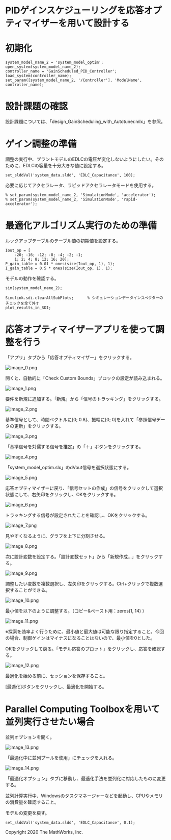 # PIDゲインスケジューリングを応答オプティマイザーを用いて設計する
# 初期化

```matlab:Code
system_model_name_2 = 'system_model_optim';
open_system(system_model_name_2);
controller_name = 'GainScheduled_PID_Controller';
load_system(controller_name);
set_param([system_model_name_2, '/Controller'], 'ModelName', controller_name);
```

  
# 設計課題の確認


設計課題については、「design_GainScheduling_with_Autotuner.mlx」を参照。


  
# ゲイン調整の準備


調整の実行中、プラントモデルのEDLCの電圧が変化しないようにしたい。そのために、EDLCの容量を十分大きな値に設定する。



```matlab:Code
set_slddVal('system_data.sldd', 'EDLC_Capacitance', 100);
```



必要に応じてアクセラレータ、ラピッドアクセラレータモードを使用する。



```matlab:Code
% set_param(system_model_name_2, 'SimulationMode', 'accelerator');
% set_param(system_model_name_2, 'SimulationMode', 'rapid-accelerator');
```

  
# 最適化アルゴリズム実行のための準備


ルックアップテーブルのテーブル値の初期値を設定する。



```matlab:Code
Iout_op = [
    -20; -16; -12; -8; -4; -2; -1;
    1; 2; 4; 8; 12; 16; 20];
P_gain_table = 0.01 * ones(size(Iout_op, 1), 1);
I_gain_table = 0.5 * ones(size(Iout_op, 1), 1);
```



モデルの動作を確認する。



```matlab:Code
sim(system_model_name_2);
```


```matlab:Code
Simulink.sdi.clearAllSubPlots;      % シミュレーションデータインスペクターのチェックを全て外す
plot_results_in_SDI;
```

# 応答オプティマイザーアプリを使って調整を行う


「アプリ」タブから「応答オプティマイザー」をクリックする。




![image_0.png](design_GainScheduling_with_ResponseEstimator_md_images/image_0.png)




開くと、自動的に「Check Custom Bounds」ブロックの設定が読み込まれる。




![image_1.png](design_GainScheduling_with_ResponseEstimator_md_images/image_1.png)




要件を新規に追加する。「新規」から「信号のトラッキング」をクリックする。




![image_2.png](design_GainScheduling_with_ResponseEstimator_md_images/image_2.png)




基準信号として、時間ベクトルに[0; 0.8]、振幅に[0; 0]を入れて「参照信号データの更新」をクリックする。




![image_3.png](design_GainScheduling_with_ResponseEstimator_md_images/image_3.png)




「基準信号を対儒する信号を推定」の「＋」ボタンをクリックする。




![image_4.png](design_GainScheduling_with_ResponseEstimator_md_images/image_4.png)




「system_model_optim.slx」のdVout信号を選択状態にする。




![image_5.png](design_GainScheduling_with_ResponseEstimator_md_images/image_5.png)




応答オプティマイザーに戻り、「信号セットの作成」の信号をクリックして選択状態にして、右矢印をクリックし、OKをクリックする。




![image_6.png](design_GainScheduling_with_ResponseEstimator_md_images/image_6.png)




トラッキングする信号が設定されたことを確認し、OKをクリックする。




![image_7.png](design_GainScheduling_with_ResponseEstimator_md_images/image_7.png)




見やすくなるように、グラフを上下に分割させる。




![image_8.png](design_GainScheduling_with_ResponseEstimator_md_images/image_8.png)




次に設計変数を設定する。「設計変数セット」から「新規作成...」をクリックする。




![image_9.png](design_GainScheduling_with_ResponseEstimator_md_images/image_9.png)




調整したい変数を複数選択し、左矢印をクリックする。Ctrl+クリックで複数選択することができる。




![image_10.png](design_GainScheduling_with_ResponseEstimator_md_images/image_10.png)




最小値を以下のように調整する。（コピー\&ペースト用：zeros(1, 14) ）




![image_11.png](design_GainScheduling_with_ResponseEstimator_md_images/image_11.png)




※探索を効率よく行うために、最小値と最大値は可能な限り指定すること。今回の場合、制御ゲインはマイナスになることはないので、最小値を0とした。




OKをクリックして戻る。「モデル応答のプロット」をクリックし、応答を確認する。




![image_12.png](design_GainScheduling_with_ResponseEstimator_md_images/image_12.png)




最適化を始める前に、セッションを保存すること。




[最適化]ボタンをクリックし、最適化を開始する。


# Parallel Computing Toolboxを用いて並列実行させたい場合


並列オプションを開く。




![image_13.png](design_GainScheduling_with_ResponseEstimator_md_images/image_13.png)




「最適化中に並列プールを使用」にチェックを入れる。




![image_14.png](design_GainScheduling_with_ResponseEstimator_md_images/image_14.png)




「最適化オプション」タブに移動し、最適化手法を並列化に対応したものに変更する。




並列計算実行中、Windowsのタスクマネージャーなどを起動し、CPUやメモリの消費量を確認すること。




モデルの変更を戻す。



```matlab:Code
set_slddVal('system_data.sldd', 'EDLC_Capacitance', 0.1);
```

  


 Copyright 2020 The MathWorks, Inc.



